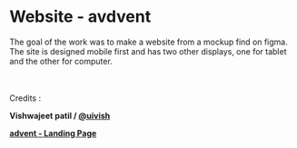 # Website - avdvent

The goal of the work was to make a website from a mockup find on figma.  
The site is designed mobile first and has two other displays, one for tablet and the other for computer.
<br><br><br>


Credits :

**Vishwajeet patil / [@uivish](https://www.figma.com/@uivish)**

**[advent - Landing Page](https://www.figma.com/community/file/929785763166149576)**
